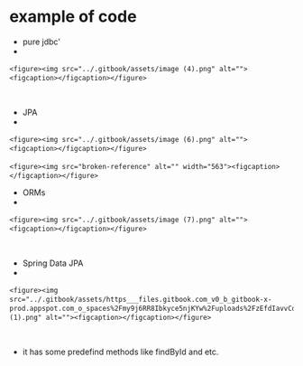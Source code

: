 # example of code

* pure jdbc'
*

    <figure><img src="../.gitbook/assets/image (4).png" alt=""><figcaption></figcaption></figure>

<figure><img src="broken-reference" alt="" width="563"><figcaption></figcaption></figure>

* JPA
*

    <figure><img src="../.gitbook/assets/image (6).png" alt=""><figcaption></figcaption></figure>

    <figure><img src="broken-reference" alt="" width="563"><figcaption></figcaption></figure>
* ORMs
*

    <figure><img src="../.gitbook/assets/image (7).png" alt=""><figcaption></figcaption></figure>

<figure><img src="broken-reference" alt=""><figcaption></figcaption></figure>

* Spring Data JPA
*

    <figure><img src="../.gitbook/assets/https___files.gitbook.com_v0_b_gitbook-x-prod.appspot.com_o_spaces%2Fmy9j6RR8Ibkyce5njKYw%2Fuploads%2FzEfdIavvCqLpJGDX1E7J%2Fimage (1).png" alt=""><figcaption></figcaption></figure>

<figure><img src="broken-reference" alt=""><figcaption></figcaption></figure>

* it has some predefind methods like findById and etc.
